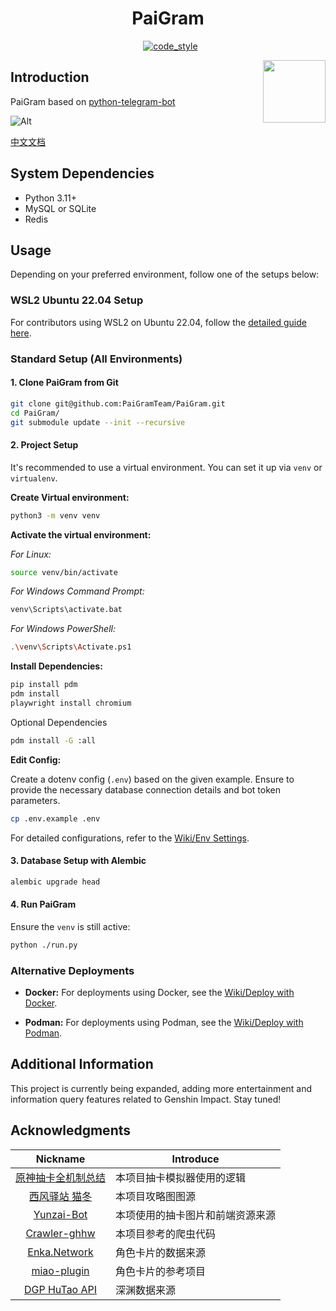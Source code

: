<h1 align="center">PaiGram</h1>

<div align="center"><img src="https://img.shields.io/badge/python-3.11%2B-blue" alt="">
<img src="https://img.shields.io/badge/works%20on-my%20machine-brightgreen" alt="">
<img src="https://img.shields.io/badge/status-%E5%92%95%E5%92%95%E5%92%95-blue" alt="">
<a href="https://black.readthedocs.io/en/stable/index.html"><img src="https://img.shields.io/badge/code%20style-black-000000.svg" alt="code_style" /></a>
<a href="https://www.codacy.com/gh/PaiGramTeam/PaiGram/dashboard?utm_source=github.com&amp;utm_medium=referral&amp;utm_content=PaiGramTeam/PaiGram&amp;utm_campaign=Badge_Grade"><img src="https://app.codacy.com/project/badge/Grade/ac5844e2b0d14a3e8aa16b9b1b099ce0" alt=""/></a>
</div>

<p>
<img src="https://user-images.githubusercontent.com/70872201/190447002-119a8819-b111-4a96-a0b3-701c5e256137.png" align="right" width="100px" alt="">
<h2 align="left">Introduction</h2>

PaiGram based on [python-telegram-bot](https://github.com/python-telegram-bot/python-telegram-bot)

![Alt](https://repobeats.axiom.co/api/embed/f73c1121006cb86196f83da2170242b7a97f8be0.svg "Repobeats analytics image")

[中文文档](/docs/README_ZH.md)

## System Dependencies

- Python 3.11+
- MySQL or SQLite
- Redis

## Usage

Depending on your preferred environment, follow one of the setups below:

### WSL2 Ubuntu 22.04 Setup

For contributors using WSL2 on Ubuntu 22.04, follow the [detailed guide here](/docs/wsl/EN.md).

### Standard Setup (All Environments)

#### 1. Clone PaiGram from Git

```bash
git clone git@github.com:PaiGramTeam/PaiGram.git
cd PaiGram/
git submodule update --init --recursive
```

#### 2. Project Setup

It's recommended to use a virtual environment. You can set it up via `venv` or `virtualenv`.

**Create Virtual environment:**

```bash
python3 -m venv venv
```

**Activate the virtual environment:**

*For Linux:*

```bash
source venv/bin/activate
```

*For Windows Command Prompt:*

```bash
venv\Scripts\activate.bat
```

*For Windows PowerShell:*

```bash
.\venv\Scripts\Activate.ps1
```

**Install Dependencies:**

```bash
pip install pdm
pdm install
playwright install chromium
```

Optional Dependencies

```bash
pdm install -G :all
```

**Edit Config:**

Create a dotenv config (`.env`) based on the given example. Ensure to provide the necessary database connection
details and bot token parameters.

```bash
cp .env.example .env
```

For detailed configurations, refer to the [Wiki/Env Settings](https://github.com/PaiGramTeam/PaiGram/wiki/Env-Settings).

#### 3. Database Setup with Alembic

```bash
alembic upgrade head
```

#### 4. Run PaiGram

Ensure the `venv` is still active:

```bash
python ./run.py
```

### Alternative Deployments

- **Docker:** For deployments using Docker, see
  the [Wiki/Deploy with Docker](https://github.com/PaiGramTeam/PaiGram/wiki/Deploy-with-Docker).

- **Podman:** For deployments using Podman, see
  the [Wiki/Deploy with Podman](https://github.com/PaiGramTeam/PaiGram/wiki/Deploy-with-Podman).

## Additional Information

This project is currently being expanded,
adding more entertainment and information query features related to Genshin Impact.
Stay tuned!

## Acknowledgments

|                                Nickname                                 | Introduce        |
|:-----------------------------------------------------------------------:|------------------|
|          [原神抽卡全机制总结](https://www.bilibili.com/read/cv10468091)          | 本项目抽卡模拟器使用的逻辑    |
| [西风驿站 猫冬](https://bbs.mihoyo.com/ys/accountCenter/postList?id=74019947) | 本项目攻略图图源         |
|           [Yunzai-Bot](https://github.com/Le-niao/Yunzai-Bot)           | 本项使用的抽卡图片和前端资源来源 |
|       [Crawler-ghhw](https://github.com/DGP-Studio/Crawler-ghhw)        | 本项目参考的爬虫代码       |
|                  [Enka.Network](https://enka.network)                   | 角色卡片的数据来源        |
|      [miao-plugin](https://github.com/yoimiya-kokomi/miao-plugin)       | 角色卡片的参考项目        |
|                   [DGP HuTao API](https://hut.ao/en/)                   | 深渊数据来源           |
